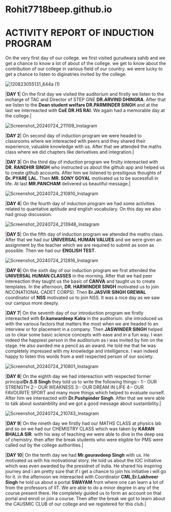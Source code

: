 # Rohit7718beep.github.io
# ACTIVITY REPORT OF INDUCTION PROGRAM

 On the very first day of our college. we first visited gurudwara sahib and we get a chance to know a lot of about of the college. we get to know about the contribution of our college in various field of our country. we were lucky to get a chance to listen to diginatries invited by the college.

 ![120823055131_644a (1)](https://github.com/user-attachments/assets/aa6434e8-81cb-47c5-ab76-32d50e258f1b)


|**DAY 1**| On the first day we visited the auditorium and firstly we listen to the incharge of TAC and Director of STEP GNE **DR.ARVIND DHINGRA**. After that we listen to the **Dean student welfare DR.PARMINDER SINGH** and at the last we interreacted with **CoE DR.HS RAI**. We again had a memorable day at the college.|

![Screenshot_20240724_211109_Instagram](https://github.com/user-attachments/assets/e00b75c5-5bc1-4abc-900d-1547ca8de729)


|**DAY 2**| On second day of induction program we were headed to classrooms where we intereacted with peers and they shared their experience, valuable knowledge with us. After that we attended the maths class where we did chapters like derivatives and integration.|



|**DAY 3**| On the third day of induction program we firslty intereacted with **DR. RANDHIR SINGH** who instructed us about the github app and helped us to create github accounts. After him we listened to presitigous thoughts of **Dr. PYARE LAL**. Then **MR. SONY GOYAL** motivated us to be sucessfull in life. At last **MR.PANCHAM** delivered us beautiful message.|

![Screenshot_20240724_210810_Instagram](https://github.com/user-attachments/assets/0c092754-0164-4647-a7ce-6852d9fe7bef)


|**DAY 4**| On the fourth day of induction program we had some activities related to quantative aptitude and english vocabulary. On this day we also had group discussion. 

![Screenshot_20240724_213948_Instagram](https://github.com/user-attachments/assets/69432a6c-b82c-48f7-abed-31acd2e7171c)


|**DAY 5**| On the fifth day of induction program we attended the maths class. After that we had our **UNIVERSAL HUMAN VALUES** and we were given an assignment by the teacher which we are required to submit as soon as possible. Then we had our **ENGLISH TEST**.

![Screenshot_20240724_212816_Instagram](https://github.com/user-attachments/assets/6d3382d1-f66d-4914-b3e5-85216f89e183)


|**DAY 6**| On the sixth day of our induction program we first attended the **UNIVERSAL HUMAN CLASSES** in the morning. After that we had peer intereaction they taught us the basic of **CANVA** and taught us to create templates. In the afternoon, **DR. HARWINDER SINGH** motivated us to join NCC(NATIONAL CADET CORPS). Then **Er.JASVIR SINGH GREWAL** coordinator of **NSS** motivated us to join NSS. It was a nice day as we saw our campus more deeply.

|**DAY 7**| On the seventh day of our introduction program we firstly intereacted with **Er.kanwardeep Kalra** in the auditorium. she introduced us with the various factors that matters the most when we are headed to an interview or for placement in a company. Then **JASWINDER SINGH** helped us to clear some basic science concepts with ease and in a fun way. I wan indeed the happiest person in the auditorium as i was invited by him on the stage. He also awrded me a pencil as an award. He told me that he was completely impressed with my knowledge and intelligence. I wan indeed happy to listen this words from a well respected person of our society.

![Screenshot_20240724_210801_Instagram](https://github.com/user-attachments/assets/5e412cc5-ac24-4566-b3ed-0e970aaa72b0)


|**DAY 8**| On the eighth day we had intereaction with respected former principal**Dr.S.B Singh**  they told us to write the following things:-
1:- OUR STRENGTH
2:- OUR WEAKNESS
3:- OUR DREAM IN LIFE
4:- OUR FAVOURITE SPORT
and many more things which helped to evaluate ourself. After him we intereacted with **Dr.Pushpinder Singh**. After that we were able to talk about sustainbility and we got a good message about sustainbility.|

![Screenshot_20240724_210743_Instagram](https://github.com/user-attachments/assets/84f84950-101d-4a01-b40d-c61788cc93e5)


|**DAY 9**| On the nineth day we firstly had our MATHS CLASS at physics lab and so on we had our CHEMISTRY CLASS which was taken by **KARAN BHALLA SIR**. with his way of teaching we were able to dive in the deep sea of chemistry. then after the break students who were eligible for PMS were called out by the college authorities.|

|**DAY 10**| On the tenth day we had **Mr.gouravdeep Singh** with us. He motivated us with his motivational story. He told us about the IOC initiative which was even awarded by the presidnet of india. 
 He shared his inspiring journey and i am pretty sure that if i get a chance to join his initiative i will  go for it. in the afternoon we intereacted with Coordinator **CML**,**Er.Lakhveer Singh** he told us about a portal **SWAYAM** from where one can learn a lot of from the professors of IIT. We are able to do a minor degree in any of the course present there. He completely guided us to form an account on that portal and enroll or join a course. Then after the break we got to learn about the CAUSMIC CLUB of our college and we registered for this club.|

 


